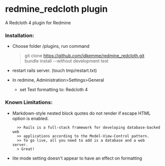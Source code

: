 # redmine_redcloth plugin
A Redcloth 4 plugin for Redmine

### Installation:

- Choose folder /plugins, run command

    >git clone https://github.com/jdkemme/redmine_redcloth.git   
    >bundle install --without development test

- restart rails server. (touch tmp/restart.txt)
- In redmine, Administration>Settings>General
	- set Text formatting to: Redcloth 4

### Known Limitations:

- Markdown-style nested block quotes do not render if escape HTML option is enabled.
	
		>> Rails is a full-stack framework for developing database-backed web 
		>> applications according to the Model-View-Control pattern.
		>> To go live, all you need to add is a database and a web server.
		> Great!

- lite mode setting doesn't appear to have an effect on formatting


